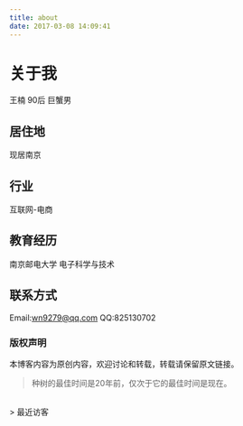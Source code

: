 ```yaml
---
title: about
date: 2017-03-08 14:09:41
---
```

# 关于我
王楠
90后
巨蟹男
## 居住地
现居南京
## 行业
互联网-电商
## 教育经历
南京邮电大学 电子科学与技术
## 联系方式
Email:wn9279@qq.com
QQ:825130702
### 版权声明
本博客内容为原创内容，欢迎讨论和转载，转载请保留原文链接。
</br>
<blockquote class="blockquote-center">种树的最佳时间是20年前，仅次于它的最佳时间是现在。</blockquote>
</br>
> 最近访客
<div class="ds-recent-visitors" data-num-items="28" data-avatar-size="42" id="ds-recent-visitors"></div>


